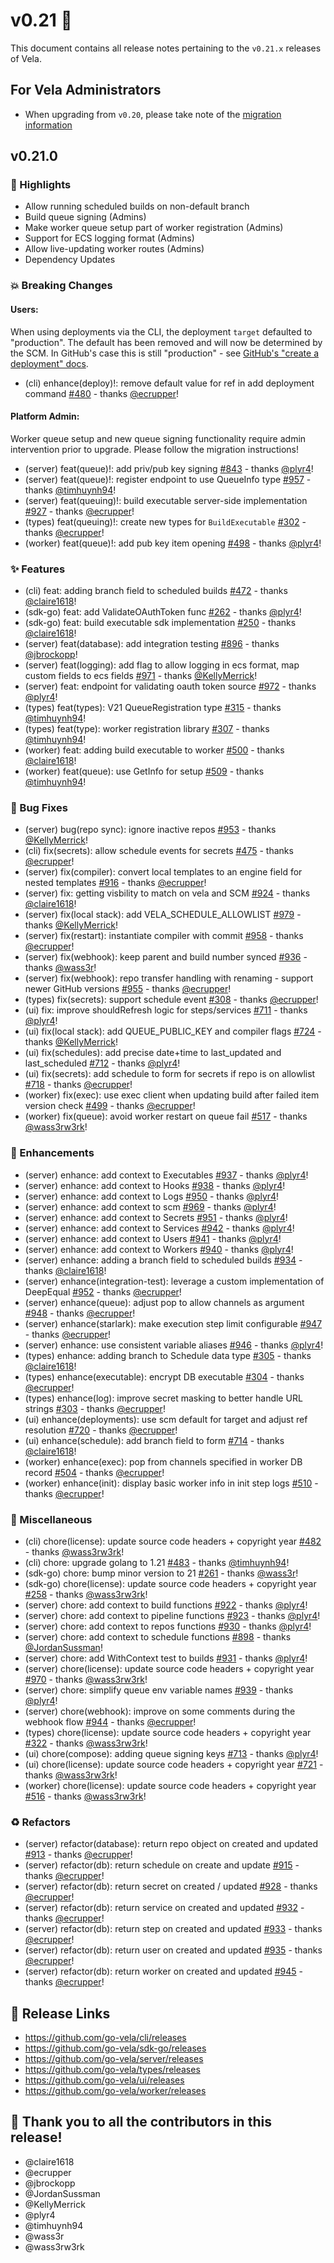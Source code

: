 # v0.21 🚀

This document contains all release notes pertaining to the `v0.21.x` releases of Vela.

## For Vela Administrators

- When upgrading from `v0.20`, please take note of the [migration information](/migrations/v0.21/README.md)

## v0.21.0

### 📣 Highlights

- Allow running scheduled builds on non-default branch
- Build queue signing (Admins)
- Make worker queue setup part of worker registration (Admins)
- Support for ECS logging format (Admins)
- Allow live-updating worker routes (Admins)
- Dependency Updates

### 💥 Breaking Changes

#### Users:

When using deployments via the CLI, the deployment `target` defaulted to "production". The default has been removed and will now be determined by the SCM. In GitHub's case this is still "production" - see [GitHub's "create a deployment" docs](https://docs.github.com/en/rest/deployments/deployments?apiVersion=2022-11-28#create-a-deployment).

- (cli) enhance(deploy)!: remove default value for ref in add deployment command [#480](https://github.com/go-vela/cli/commit/5646f069135fb7ec779e7f54b5d7df9abb960f45) - thanks [@ecrupper](https://github.com/ecrupper)!

#### Platform Admin:

Worker queue setup and new queue signing functionality require admin intervention prior to upgrade. Please follow the migration instructions!

- (server) feat(queue)!: add priv/pub key signing [#843](https://github.com/go-vela/server/commit/172a998c8e3161af5524b38737382446ebdf3cb5) - thanks [@plyr4](https://github.com/plyr4)!
- (server) feat(queue)!: register endpoint to use QueueInfo type [#957](https://github.com/go-vela/server/commit/ab85e96f27c4bf3a6c682378b5860fafd40fb86e) - thanks [@timhuynh94](https://github.com/timhuynh94)!
- (server) feat(queuing)!: build executable server-side implementation [#927](https://github.com/go-vela/server/commit/6874831153a63b72c3409ecfc97c29909089a9b5) - thanks [@ecrupper](https://github.com/ecrupper)!
- (types) feat(queuing)!: create new types for `BuildExecutable`  [#302](https://github.com/go-vela/types/commit/1e3aae6479b21a990ea42ceb097169984f76c54a) - thanks [@ecrupper](https://github.com/ecrupper)!
- (worker) feat(queue)!: add pub key item opening [#498](https://github.com/go-vela/worker/commit/f7fb2a0980205d42aa312582734cc3d127feb8b1) - thanks [@plyr4](https://github.com/plyr4)!


### ✨ Features

- (cli) feat: adding branch field to scheduled builds [#472](https://github.com/go-vela/cli/commit/86a70ff82dcf1b049a94e7c701a76e67879f516a) - thanks [@claire1618](https://github.com/claire1618)!
- (sdk-go) feat: add ValidateOAuthToken func [#262](https://github.com/go-vela/sdk-go/commit/d8d23cf993ac428166820d046810b0b55d9997e4) - thanks [@plyr4](https://github.com/plyr4)!
- (sdk-go) feat: build executable sdk implementation [#250](https://github.com/go-vela/sdk-go/commit/0b0212b996f5a9460dd232f8e607d858c9c54a0b) - thanks [@claire1618](https://github.com/claire1618)!
- (server) feat(database): add integration testing [#896](https://github.com/go-vela/server/commit/adf4f65506e720803344d4874f62ba53900459d8) - thanks [@jbrockopp](https://github.com/jbrockopp)!
- (server) feat(logging): add flag to allow logging in ecs format, map custom fields to ecs fields [#971](https://github.com/go-vela/server/commit/f3acd780697ad60ebef825bdfac105b2c35b7b38) - thanks [@KellyMerrick](https://github.com/KellyMerrick)!
- (server) feat: endpoint for validating oauth token source [#972](https://github.com/go-vela/server/commit/aa6f468e31cabf9cde1504a1cf7fd3e81a0132ec) - thanks [@plyr4](https://github.com/plyr4)!
- (types) feat(types): V21 QueueRegistration type [#315](https://github.com/go-vela/types/commit/feb196d7ad3f729f6b237162f9d6824b75e3f1ad) - thanks [@timhuynh94](https://github.com/timhuynh94)!
- (types) feat(type): worker registration library [#307](https://github.com/go-vela/types/commit/3829fd1ca79fa06263862416cbe5193e24cbc5b0) - thanks [@timhuynh94](https://github.com/timhuynh94)!
- (worker) feat: adding build executable to worker [#500](https://github.com/go-vela/worker/commit/fcd727288057136c4a46905604181cc52ce71ac3) - thanks [@claire1618](https://github.com/claire1618)!
- (worker) feat(queue): use GetInfo for setup [#509](https://github.com/go-vela/worker/commit/de988b08325313318e6f4f15122d53489da134e9) - thanks [@timhuynh94](https://github.com/timhuynh94)!

### 🐛 Bug Fixes

- (server) bug(repo sync): ignore inactive repos [#953](https://github.com/go-vela/server/commit/bb7952598c224ac127655b38333c02444126cb22) - thanks [@KellyMerrick](https://github.com/KellyMerrick)!
- (cli) fix(secrets): allow schedule events for secrets [#475](https://github.com/go-vela/cli/commit/010e3166b256e365315ceb91e30bb70403a458f5) - thanks [@ecrupper](https://github.com/ecrupper)!
- (server) fix(compiler): convert local templates to an engine field for nested templates [#916](https://github.com/go-vela/server/commit/acbb8f116c4eae082ee6a172cb17cc0cca502eb8) - thanks [@ecrupper](https://github.com/ecrupper)!
- (server) fix: getting visbility to match on vela and SCM [#924](https://github.com/go-vela/server/commit/b3084f9e111c3ece519b961c42f85d06d25387e6) - thanks [@claire1618](https://github.com/claire1618)!
- (server) fix(local stack): add VELA_SCHEDULE_ALLOWLIST [#979](https://github.com/go-vela/server/commit/01fbf04d10fb450ac2baf4cf2aabd023b84d2b94) - thanks [@KellyMerrick](https://github.com/KellyMerrick)!
- (server) fix(restart): instantiate compiler with commit [#958](https://github.com/go-vela/server/commit/e9f0808d865554be53ffcb2837fe10704018fd9b) - thanks [@ecrupper](https://github.com/ecrupper)!
- (server) fix(webhook): keep parent and build number synced [#936](https://github.com/go-vela/server/commit/236eb9e63bdfe27085fa1a7d61c02064f3dc1dff) - thanks [@wass3r](https://github.com/wass3r)!
- (server) fix(webhook): repo transfer handling with renaming - support newer GitHub versions [#955](https://github.com/go-vela/server/commit/ccc46bf9055f4673dea1620578d00f3bd496c967) - thanks [@ecrupper](https://github.com/ecrupper)!
- (types) fix(secrets): support schedule event [#308](https://github.com/go-vela/types/commit/4edd970bd38afad89145e5fe09d6d97ed660502b) - thanks [@ecrupper](https://github.com/ecrupper)!
- (ui) fix: improve shouldRefresh logic for steps/services [#711](https://github.com/go-vela/ui/commit/3d5c22c1c27af3e5a85d6a96b4112a3489f1f2d7) - thanks [@plyr4](https://github.com/plyr4)!
- (ui) fix(local stack): add QUEUE_PUBLIC_KEY and compiler flags [#724](https://github.com/go-vela/ui/commit/5fdc7496e4cb4989ca53844e3131e6e541bf1120) - thanks [@KellyMerrick](https://github.com/KellyMerrick)!
- (ui) fix(schedules): add precise date+time to last_updated and last_scheduled [#712](https://github.com/go-vela/ui/commit/ec8f81c1e47e5c9888baed652d4e9b84958107ef) - thanks [@plyr4](https://github.com/plyr4)!
- (ui) fix(secrets): add schedule to form for secrets if repo is on allowlist [#718](https://github.com/go-vela/ui/commit/06baa58c408ff60f78e72d882cdb5a49e0d11c67) - thanks [@ecrupper](https://github.com/ecrupper)!
- (worker) fix(exec): use exec client when updating build after failed item version check [#499](https://github.com/go-vela/worker/commit/b56d0cab64d54588c2859beb71e4e76286c8540c) - thanks [@ecrupper](https://github.com/ecrupper)!
- (worker) fix(queue): avoid worker restart on queue fail [#517](https://github.com/go-vela/worker/commit/b3fd71e06cc37fb2444f5a713bb88f9649783c17) - thanks [@wass3rw3rk](https://github.com/wass3rw3rk)!

### 🚸 Enhancements

- (server) enhance: add context to Executables [#937](https://github.com/go-vela/server/commit/6a15df6816dd6b358da51d4bbe16d9ed50522f94) - thanks [@plyr4](https://github.com/plyr4)!
- (server) enhance: add context to Hooks [#938](https://github.com/go-vela/server/commit/a3912ea98cf09ad317d80351375243da6580b567) - thanks [@plyr4](https://github.com/plyr4)!
- (server) enhance: add context to Logs [#950](https://github.com/go-vela/server/commit/9742e3db9546c5dcf0e3c8e7dcd2a5343602ed9d) - thanks [@plyr4](https://github.com/plyr4)!
- (server) enhance: add context to scm [#969](https://github.com/go-vela/server/commit/7ee3ae39552c14a2eb7777195c23a15cd2bf4059) - thanks [@plyr4](https://github.com/plyr4)!
- (server) enhance: add context to Secrets [#951](https://github.com/go-vela/server/commit/0464cb5049d9b1dcad0262dafb68964e37e0320b) - thanks [@plyr4](https://github.com/plyr4)!
- (server) enhance: add context to Services [#942](https://github.com/go-vela/server/commit/987704f6739249801681403cf807be34be23f103) - thanks [@plyr4](https://github.com/plyr4)!
- (server) enhance: add context to Users [#941](https://github.com/go-vela/server/commit/91e26c448b36f2dad705c896f05f3ddf3cfb0c6d) - thanks [@plyr4](https://github.com/plyr4)!
- (server) enhance: add context to Workers [#940](https://github.com/go-vela/server/commit/38fae7229a5c4d7788c491490fe267c0fa952fb7) - thanks [@plyr4](https://github.com/plyr4)!
- (server) enhance: adding a branch field to scheduled builds [#934](https://github.com/go-vela/server/commit/a980c86090ae9ed591ded61144e541a6b0ca6681) - thanks [@claire1618](https://github.com/claire1618)!
- (server) enhance(integration-test): leverage a custom implementation of DeepEqual [#952](https://github.com/go-vela/server/commit/76971f63c4e211609a9f4efa8c36fa2e8d9259e0) - thanks [@ecrupper](https://github.com/ecrupper)!
- (server) enhance(queue): adjust pop to allow channels as argument [#948](https://github.com/go-vela/server/commit/46337cfce67d517c56c7b8ccd0caf5b763b82a78) - thanks [@ecrupper](https://github.com/ecrupper)!
- (server) enhance(starlark): make execution step limit configurable [#947](https://github.com/go-vela/server/commit/17af770d3754ec2dc4c9cbdf2211d77a17a2aa70) - thanks [@ecrupper](https://github.com/ecrupper)!
- (server) enhance: use consistent variable aliases [#946](https://github.com/go-vela/server/commit/20f3d92369dcd79de933300f833edf0c62cdd205) - thanks [@plyr4](https://github.com/plyr4)!
- (types) enhance: adding branch to Schedule data type [#305](https://github.com/go-vela/types/commit/14b37585731d1a7cbbe1bdf30cd3b452ec460c7d) - thanks [@claire1618](https://github.com/claire1618)!
- (types) enhance(executable): encrypt DB executable [#304](https://github.com/go-vela/types/commit/6b577f36fdfee8ee8315be1c6c0501e7862840a8) - thanks [@ecrupper](https://github.com/ecrupper)!
- (types) enhance(log): improve secret masking to better handle URL strings [#303](https://github.com/go-vela/types/commit/670dcf4a39db685d2234b6ef9f2ae47ef2514efe) - thanks [@ecrupper](https://github.com/ecrupper)!
- (ui) enhance(deployments): use scm default for target and adjust ref resolution [#720](https://github.com/go-vela/ui/commit/b406316200d0b3e45704a01d577d5c81eaf04e05) - thanks [@ecrupper](https://github.com/ecrupper)!
- (ui) enhance(schedule): add branch field to form [#714](https://github.com/go-vela/ui/commit/12240a38314459285c8396df6a6a45209513a317) - thanks [@claire1618](https://github.com/claire1618)!
- (worker) enhance(exec): pop from channels specified in worker DB record [#504](https://github.com/go-vela/worker/commit/bb0406d08275fdada2257afe13128187cfe7c85e) - thanks [@ecrupper](https://github.com/ecrupper)!
- (worker) enhance(init): display basic worker info in init step logs [#510](https://github.com/go-vela/worker/commit/dd23185dfd41cbc5abbcb9a3c98e03129a270a2f) - thanks [@ecrupper](https://github.com/ecrupper)!

### 🔧 Miscellaneous

- (cli) chore(license): update source code headers + copyright year [#482](https://github.com/go-vela/cli/commit/dba9db2fd0fd4622c6f8751a9115cabebc4dfe04) - thanks [@wass3rw3rk](https://github.com/wass3rw3rk)!
- (cli) chore: upgrade golang to 1.21 [#483](https://github.com/go-vela/cli/commit/4310fc73e1812845ed6d6be7ec162cf10d77c617) - thanks [@timhuynh94](https://github.com/timhuynh94)!
- (sdk-go) chore: bump minor version to 21 [#261](https://github.com/go-vela/sdk-go/commit/39d3dae88200a59354c2b88759e948db3a34eb9a) - thanks [@wass3r](https://github.com/wass3r)!
- (sdk-go) chore(license): update source code headers + copyright year [#258](https://github.com/go-vela/sdk-go/commit/b5d81aeb03ab98d7a036559080a234b4fe505a08) - thanks [@wass3rw3rk](https://github.com/wass3rw3rk)!
- (server) chore: add context to build functions [#922](https://github.com/go-vela/server/commit/439455c96e847ca6313eccbc93656aeb91a03d46) - thanks [@plyr4](https://github.com/plyr4)!
- (server) chore: add context to pipeline functions [#923](https://github.com/go-vela/server/commit/c41cb14ac9cd29ca2e253d0dd58c570fe8643db7) - thanks [@plyr4](https://github.com/plyr4)!
- (server) chore: add context to repos functions [#930](https://github.com/go-vela/server/commit/9750002ab9aba14eb0c4cbb4ea09ab5ad15af8c6) - thanks [@plyr4](https://github.com/plyr4)!
- (server) chore: add context to schedule functions [#898](https://github.com/go-vela/server/commit/516d4fe51672ab6ca9bd015392c4ebee782e7c2c) - thanks [@JordanSussman](https://github.com/JordanSussman)!
- (server) chore: add WithContext test to builds [#931](https://github.com/go-vela/server/commit/26aa0b67266384527dd09e94f3af463e0ef63e83) - thanks [@plyr4](https://github.com/plyr4)!
- (server) chore(license): update source code headers + copyright year [#970](https://github.com/go-vela/server/commit/edf28ac28d525b6a55eab3850ced72169797a272) - thanks [@wass3rw3rk](https://github.com/wass3rw3rk)!
- (server) chore: simplify queue env variable names [#939](https://github.com/go-vela/server/commit/2187e6b6ed99f40af4f36aa8734c5ba83b20e341) - thanks [@plyr4](https://github.com/plyr4)!
- (server) chore(webhook): improve on some comments during the webhook flow [#944](https://github.com/go-vela/server/commit/21ef21a93e29fb90dfa65176d35d58bdec0ff0ee) - thanks [@ecrupper](https://github.com/ecrupper)!
- (types) chore(license): update source code headers + copyright year [#322](https://github.com/go-vela/types/commit/b264d1cb6ae4f5b274efa7d67b6e0d3ca8db19a3) - thanks [@wass3rw3rk](https://github.com/wass3rw3rk)!
- (ui) chore(compose): adding queue signing keys [#713](https://github.com/go-vela/ui/commit/c0ecf10af26737abe864913a54ca4e88b890f34f) - thanks [@plyr4](https://github.com/plyr4)!
- (ui) chore(license): update source code headers + copyright year [#721](https://github.com/go-vela/ui/commit/574eccbc572362de46f1f95aba22d5183f083f1a) - thanks [@wass3rw3rk](https://github.com/wass3rw3rk)!
- (worker) chore(license): update source code headers + copyright year [#516](https://github.com/go-vela/worker/commit/c705448b2153e469f99d8d3e85d72c43f97ee43b) - thanks [@wass3rw3rk](https://github.com/wass3rw3rk)!

### ♻️ Refactors

- (server) refactor(database): return repo object on created and updated [#913](https://github.com/go-vela/server/commit/41fdfd13c96ef25fa91bef680cea044f04d0762b) - thanks [@ecrupper](https://github.com/ecrupper)!
- (server) refactor(db): return schedule on create and update [#915](https://github.com/go-vela/server/commit/635c18bce1829390bff201a77ccbac33944306fb) - thanks [@ecrupper](https://github.com/ecrupper)!
- (server) refactor(db): return secret on created / updated [#928](https://github.com/go-vela/server/commit/7dc577fff37eed85d962a361b3273973888e9930) - thanks [@ecrupper](https://github.com/ecrupper)!
- (server) refactor(db): return service on created and updated [#932](https://github.com/go-vela/server/commit/ee0d2a0ff64fc5774cbc31e0e4c54bdfe79feaf6) - thanks [@ecrupper](https://github.com/ecrupper)!
- (server) refactor(db): return step on created and updated [#933](https://github.com/go-vela/server/commit/5f6be5c458d810a110172d32f9f2ab800d8324d5) - thanks [@ecrupper](https://github.com/ecrupper)!
- (server) refactor(db): return user on created and updated [#935](https://github.com/go-vela/server/commit/5df4993e51a17e7bbb64639b8d1bd2ccbb3b701e) - thanks [@ecrupper](https://github.com/ecrupper)!
- (server) refactor(db): return worker on created and updated [#945](https://github.com/go-vela/server/commit/7c233918901117f066ef0646d346f1c8c24b742a) - thanks [@ecrupper](https://github.com/ecrupper)!

## 🔗 Release Links

- https://github.com/go-vela/cli/releases
- https://github.com/go-vela/sdk-go/releases
- https://github.com/go-vela/server/releases
- https://github.com/go-vela/types/releases
- https://github.com/go-vela/ui/releases
- https://github.com/go-vela/worker/releases

## 💟 Thank you to all the contributors in this release!

- @claire1618
- @ecrupper
- @jbrockopp
- @JordanSussman
- @KellyMerrick
- @plyr4
- @timhuynh94
- @wass3r
- @wass3rw3rk
